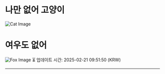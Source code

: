 
# 나만 없어 고양이

![Cat Image](https://cdn2.thecatapi.com/images/8pCFG7gCV.jpg)

# 여우도 없어
![Fox Image](https://randomfox.ca/images/86.jpg)
⏳ 업데이트 시간: 2025-02-21 09:51:50 (KRW)

---
